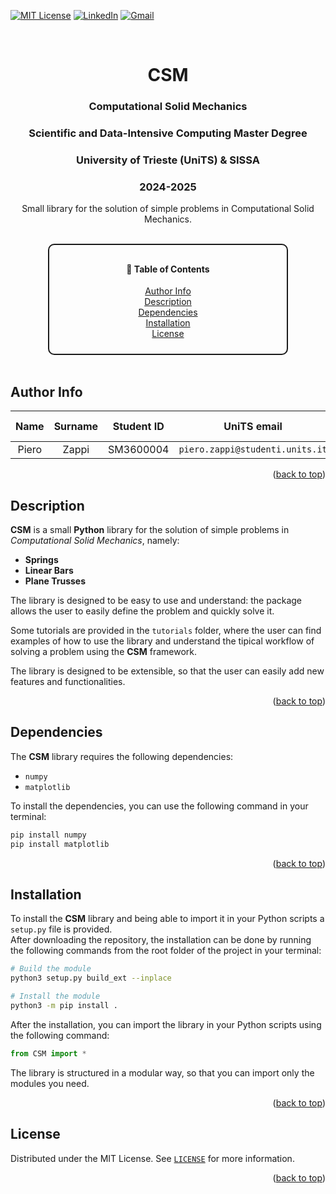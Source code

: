 <a name="readme-top"></a>

[![MIT License][license-shield]][license-url]
[![LinkedIn][linkedin-shield]][linkedin-url]
[![Gmail][gmail-shield]][gmail-url]

<br />
<div align="center">

<h1 align="center">CSM</h1>
<h3 align="center">Computational Solid Mechanics</h3>
<h3 align="center">Scientific and Data-Intensive Computing Master Degree</h3>
<h3 align="center">University of Trieste (UniTS) & SISSA</h3>
<h3 align="center">2024-2025</h3>

<p align="center">
    Small library for the solution of simple problems in Computational Solid Mechanics.
    <br />
    <br />
</div>

<!-- TABLE OF CONTENTS -->
<div style="width: 360px; text-align: center; border: 2px solid currentColor; padding: 10px 10px 10px 10px; border-radius: 10px; margin: auto;">
  <h4>📑 Table of Contents</h4>
  <ul style="list-style-type: none; padding: 0;">
    <li><a href="#author-info">Author Info</a></li>
    <li><a href="#description">Description</a></li>
    <li><a href="#dependencies">Dependencies</a></li>
    <li><a href="#installation">Installation</a></li>
    <li><a href="#license">License</a></li>
  </ul>
</div>
</br>

<!-- AUTHORS' INFO-->
## Author Info

| Name | Surname | Student ID | UniTS email | Personal email | Master course |
|:---:|:---:|:---:|:---:|:---:|:---:|
| Piero | Zappi | SM3600004 | `piero.zappi@studenti.units.it` | `piero.z.2001@gmail.com` | SDIC |

<p align="right">(<a href="#readme-top">back to top</a>)</p>

<!-- DESCRIPTION -->
## Description

**CSM** is a small **Python** library for the solution of simple problems in *Computational Solid Mechanics*, namely:

- **Springs**
- **Linear Bars**
- **Plane Trusses**

The library is designed to be easy to use and understand: the package allows the user to easily define the problem and quickly solve it.

Some tutorials are provided in the `tutorials` folder, where the user can find examples of how to use the library and understand the tipical workflow of solving a problem using the **CSM** framework.

The library is designed to be extensible, so that the user can easily add new features and functionalities.

<p align="right">(<a href="#readme-top">back to top</a>)</p>

<!-- DEPENDENCIES -->
## Dependencies

The **CSM** library requires the following dependencies:

- `numpy`
- `matplotlib`

To install the dependencies, you can use the following command in your terminal:

```bash
pip install numpy
pip install matplotlib
```

<p align="right">(<a href="#readme-top">back to top</a>)</p>

<!-- INSTALLATION -->
## Installation

To install the **CSM** library and being able to import it in your Python scripts a `setup.py` file is provided.\
After downloading the repository, the installation can be done by running the following commands from the root folder of the project in your terminal:

```bash
# Build the module
python3 setup.py build_ext --inplace

# Install the module
python3 -m pip install .
```

After the installation, you can import the library in your Python scripts using the following command:

```python
from CSM import *
```

The library is structured in a modular way, so that you can import only the modules you need.

<p align="right">(<a href="#readme-top">back to top</a>)</p>

<!-- LICENSE -->
## License

Distributed under the MIT License. See [`LICENSE`](./LICENSE) for more information.

<p align="right">(<a href="#readme-top">back to top</a>)</p>

<!-- Contacts -->
[license-shield]: https://img.shields.io/badge/License-MIT-blue.svg?style=for-the-badge
[license-url]: https://github.com/PieroZ01/Computational_Solid_Mechanics_SDIC/blob/master/LICENSE
[linkedin-shield]: https://img.shields.io/badge/-LinkedIn-blue?style=for-the-badge&logo=linkedin&logoColor=white&colorB=0077B5
[linkedin-url]: https://www.linkedin.com/in/pierozappi/
[gmail-shield]: https://img.shields.io/badge/-Gmail-red?style=for-the-badge&logo=gmail&logoColor=white&colorB=red
[gmail-url]: mailto:piero.z.2001@gmail.com
